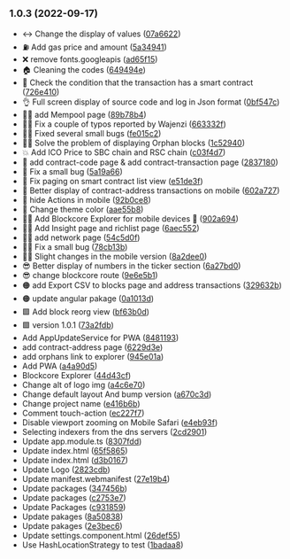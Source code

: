 ## <small>1.0.3 (2022-09-17)</small>

* ↔️ Change the display of values ([07a6622](https://github.com/seniorblockchain/blockcore-explorer2/commit/07a6622))
* ⛽ Add gas price and amount ([5a34941](https://github.com/seniorblockchain/blockcore-explorer2/commit/5a34941))
* ❌ remove fonts.googleapis ([ad65f15](https://github.com/seniorblockchain/blockcore-explorer2/commit/ad65f15))
* 🏠 Cleaning the codes ([649494e](https://github.com/seniorblockchain/blockcore-explorer2/commit/649494e))
* 👀 Check the condition that the transaction has a smart contract ([726e410](https://github.com/seniorblockchain/blockcore-explorer2/commit/726e410))
* 👌 Full screen display of source code and log in Json format ([0bf547c](https://github.com/seniorblockchain/blockcore-explorer2/commit/0bf547c))
* 👷‍♂️ add Mempool page ([89b78b4](https://github.com/seniorblockchain/blockcore-explorer2/commit/89b78b4))
* 👷‍♂️ Fix a couple of typos reported by Wajenzi ([663332f](https://github.com/seniorblockchain/blockcore-explorer2/commit/663332f))
* 👷‍♂️ Fixed several small bugs ([fe015c2](https://github.com/seniorblockchain/blockcore-explorer2/commit/fe015c2))
* 👷‍♂️ Solve the problem of displaying Orphan blocks ([1c52940](https://github.com/seniorblockchain/blockcore-explorer2/commit/1c52940))
* 💥 Add ICO Price to SBC chain and RSC chain ([c03f4d7](https://github.com/seniorblockchain/blockcore-explorer2/commit/c03f4d7))
* 📝 add contract-code page & add contract-transaction page ([2837180](https://github.com/seniorblockchain/blockcore-explorer2/commit/2837180))
* 📝 Fix a small bug ([5a19a66](https://github.com/seniorblockchain/blockcore-explorer2/commit/5a19a66))
* 📝 Fix paging on smart contract list view ([e51de3f](https://github.com/seniorblockchain/blockcore-explorer2/commit/e51de3f))
* 📱 Better display of contract-address transactions on mobile ([602a727](https://github.com/seniorblockchain/blockcore-explorer2/commit/602a727))
* 📴 hide Actions in mobile ([92b0ce8](https://github.com/seniorblockchain/blockcore-explorer2/commit/92b0ce8))
* 🧊 Change theme color ([aae55b8](https://github.com/seniorblockchain/blockcore-explorer2/commit/aae55b8))
* 🧑‍💻 Add Blockcore Explorer for mobile devices 📲 ([902a694](https://github.com/seniorblockchain/blockcore-explorer2/commit/902a694))
* 🧑‍💻 Add Insight page and richlist page ([6aec552](https://github.com/seniorblockchain/blockcore-explorer2/commit/6aec552))
* 🧑‍💻 add network page ([54c5d0f](https://github.com/seniorblockchain/blockcore-explorer2/commit/54c5d0f))
* 🧑‍💻 Fix a small bug ([78cb13b](https://github.com/seniorblockchain/blockcore-explorer2/commit/78cb13b))
* 🧑‍💻 Slight changes in the mobile version ([8a2dee0](https://github.com/seniorblockchain/blockcore-explorer2/commit/8a2dee0))
* 😎 Better display of numbers in the ticker section ([6a27bd0](https://github.com/seniorblockchain/blockcore-explorer2/commit/6a27bd0))
* 😎 change blockcore route ([9e6e5b1](https://github.com/seniorblockchain/blockcore-explorer2/commit/9e6e5b1))
* 🟠 add Export CSV to blocks page and address transactions ([329632b](https://github.com/seniorblockchain/blockcore-explorer2/commit/329632b))
* 🟠 update angular pakage ([0a1013d](https://github.com/seniorblockchain/blockcore-explorer2/commit/0a1013d))
* 🟩 Add block reorg view ([bf63b0d](https://github.com/seniorblockchain/blockcore-explorer2/commit/bf63b0d))
* 🟩 version 1.0.1 ([73a2fdb](https://github.com/seniorblockchain/blockcore-explorer2/commit/73a2fdb))
* Add AppUpdateService for PWA ([8481193](https://github.com/seniorblockchain/blockcore-explorer2/commit/8481193))
* add contract-address page ([6229d3e](https://github.com/seniorblockchain/blockcore-explorer2/commit/6229d3e))
* add orphans link to explorer ([945e01a](https://github.com/seniorblockchain/blockcore-explorer2/commit/945e01a))
* Add PWA ([a4a90d5](https://github.com/seniorblockchain/blockcore-explorer2/commit/a4a90d5))
* Blockcore Explorer ([44d43cf](https://github.com/seniorblockchain/blockcore-explorer2/commit/44d43cf))
* Change alt of logo img ([a4c6e70](https://github.com/seniorblockchain/blockcore-explorer2/commit/a4c6e70))
* Change default layout And bump version ([a670c3d](https://github.com/seniorblockchain/blockcore-explorer2/commit/a670c3d))
* Change project name ([e416b6b](https://github.com/seniorblockchain/blockcore-explorer2/commit/e416b6b))
* Comment touch-action ([ec227f7](https://github.com/seniorblockchain/blockcore-explorer2/commit/ec227f7))
* Disable viewport zooming on Mobile Safari ([e4eb93f](https://github.com/seniorblockchain/blockcore-explorer2/commit/e4eb93f))
* Selecting indexers from the dns servers ([2cd2901](https://github.com/seniorblockchain/blockcore-explorer2/commit/2cd2901))
* Update app.module.ts ([8307fdd](https://github.com/seniorblockchain/blockcore-explorer2/commit/8307fdd))
* Update index.html ([65f5865](https://github.com/seniorblockchain/blockcore-explorer2/commit/65f5865))
* Update index.html ([d3b0167](https://github.com/seniorblockchain/blockcore-explorer2/commit/d3b0167))
* Update Logo ([2823cdb](https://github.com/seniorblockchain/blockcore-explorer2/commit/2823cdb))
* Update manifest.webmanifest ([27e19b4](https://github.com/seniorblockchain/blockcore-explorer2/commit/27e19b4))
* Update packages ([347456b](https://github.com/seniorblockchain/blockcore-explorer2/commit/347456b))
* Update packages ([c2753e7](https://github.com/seniorblockchain/blockcore-explorer2/commit/c2753e7))
* Update Packages ([c931859](https://github.com/seniorblockchain/blockcore-explorer2/commit/c931859))
* Update pakages ([8a50838](https://github.com/seniorblockchain/blockcore-explorer2/commit/8a50838))
* Update pakages ([2e3bec6](https://github.com/seniorblockchain/blockcore-explorer2/commit/2e3bec6))
* Update settings.component.html ([26def55](https://github.com/seniorblockchain/blockcore-explorer2/commit/26def55))
* Use HashLocationStrategy to test ([1badaa8](https://github.com/seniorblockchain/blockcore-explorer2/commit/1badaa8))



